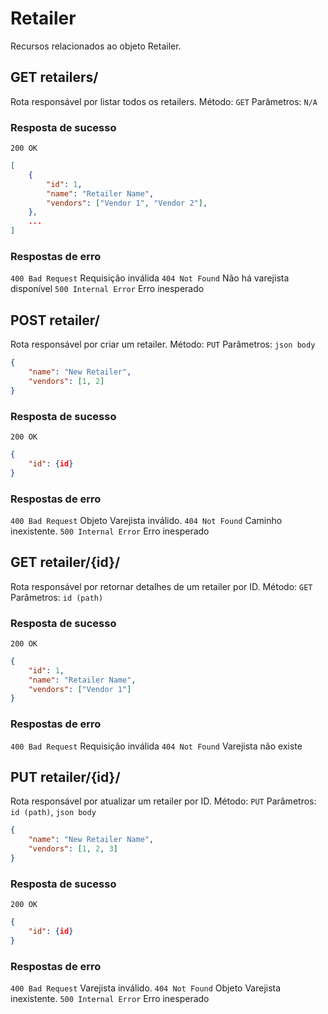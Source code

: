 # Retailer

Recursos relacionados ao objeto Retailer.

## GET retailers/

Rota responsável por listar todos os retailers.
Método: `GET`
Parâmetros: `N/A`

### Resposta de sucesso

`200 OK`

```json
[
    {
        "id": 1,
        "name": "Retailer Name",
        "vendors": ["Vendor 1", "Vendor 2"],
    },
    ...
]
```

### Respostas de erro

`400 Bad Request` Requisição inválida
`404 Not Found` Não há varejista disponível
`500 Internal Error` Erro inesperado

## POST retailer/

Rota responsável por criar um retailer.
Método: `PUT`
Parâmetros: `json body`

```json
{
    "name": "New Retailer",
    "vendors": [1, 2]
}
```

### Resposta de sucesso

`200 OK`

```json
{
    "id": {id}
}
```

### Respostas de erro

`400 Bad Request` Objeto Varejista inválido.
`404 Not Found` Caminho inexistente.
`500 Internal Error` Erro inesperado

## GET retailer/{id}/

Rota responsável por retornar detalhes de um retailer por ID.
Método: `GET`
Parâmetros: `id (path)`

### Resposta de sucesso

`200 OK`

```json
{
    "id": 1,
    "name": "Retailer Name",
    "vendors": ["Vendor 1"]
}
```

### Respostas de erro

`400 Bad Request` Requisição inválida
`404 Not Found` Varejista não existe

## PUT retailer/{id}/

Rota responsável por atualizar um retailer por ID.
Método: `PUT`
Parâmetros: `id (path)`, `json body`

```json
{
    "name": "New Retailer Name",
    "vendors": [1, 2, 3]
}
```

### Resposta de sucesso

`200 OK`

```json
{
    "id": {id}
}
```

### Respostas de erro

`400 Bad Request` Varejista inválido.
`404 Not Found` Objeto Varejista inexistente.
`500 Internal Error` Erro inesperado
